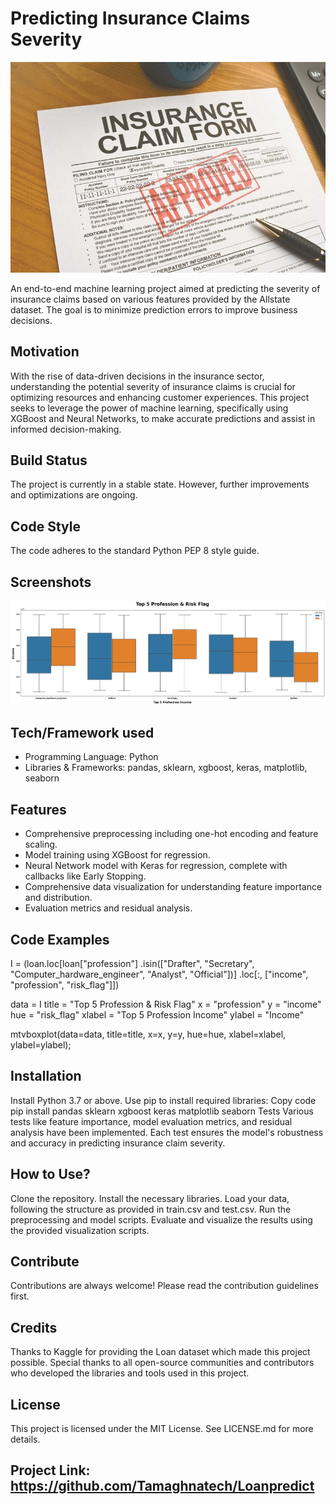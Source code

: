 # Predicting Insurance Claims Severity

![Predicting Insurance Claims Severity Logo](logo.jpg)

An end-to-end machine learning project aimed at predicting the severity of insurance claims based on various features provided by the Allstate dataset. The goal is to minimize prediction errors to improve business decisions.

## Motivation

With the rise of data-driven decisions in the insurance sector, understanding the potential severity of insurance claims is crucial for optimizing resources and enhancing customer experiences. This project seeks to leverage the power of machine learning, specifically using XGBoost and Neural Networks, to make accurate predictions and assist in informed decision-making.

## Build Status

The project is currently in a stable state. However, further improvements and optimizations are ongoing.

## Code Style

The code adheres to the standard Python PEP 8 style guide.

## Screenshots

![Visualization of one result](ss.png)

## Tech/Framework used

- Programming Language: Python
- Libraries & Frameworks: pandas, sklearn, xgboost, keras, matplotlib, seaborn

## Features

- Comprehensive preprocessing including one-hot encoding and feature scaling.
- Model training using XGBoost for regression.
- Neural Network model with Keras for regression, complete with callbacks like Early Stopping.
- Comprehensive data visualization for understanding feature importance and distribution.
- Evaluation metrics and residual analysis.

## Code Examples
I = (loan.loc[loan["profession"]
         .isin(["Drafter", "Secretary", "Computer_hardware_engineer", "Analyst", "Official"])]
         .loc[:, ["income", "profession", "risk_flag"]])

data = I
title = "Top 5 Profession & Risk Flag"
x = "profession"
y = "income"
hue = "risk_flag"
xlabel = "Top 5 Profession Income"
ylabel = "Income"

mtvboxplot(data=data, title=title, x=x, y=y,
           hue=hue, xlabel=xlabel, ylabel=ylabel);

## Installation
Install Python 3.7 or above.
Use pip to install required libraries:
Copy code
pip install pandas sklearn xgboost keras matplotlib seaborn
Tests
Various tests like feature importance, model evaluation metrics, and residual analysis have been implemented. Each test ensures the model's robustness and accuracy in predicting insurance claim severity.

## How to Use?
Clone the repository.
Install the necessary libraries.
Load your data, following the structure as provided in train.csv and test.csv.
Run the preprocessing and model scripts.
Evaluate and visualize the results using the provided visualization scripts.

## Contribute
Contributions are always welcome! Please read the contribution guidelines first.

## Credits
Thanks to Kaggle for providing the Loan dataset which made this project possible. Special thanks to all open-source communities and contributors who developed the libraries and tools used in this project.

## License
This project is licensed under the MIT License. See LICENSE.md for more details.


## Project Link: https://github.com/Tamaghnatech/Loanpredict

